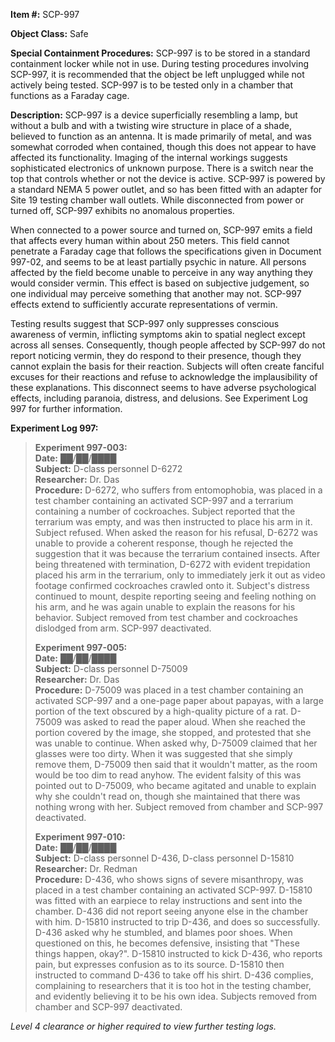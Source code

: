 **Item #:** SCP-997

**Object Class:** Safe

**Special Containment Procedures:** SCP-997 is to be stored in a standard containment locker while not in use. During testing procedures involving SCP-997, it is recommended that the object be left unplugged while not actively being tested. SCP-997 is to be tested only in a chamber that functions as a Faraday cage.

**Description:** SCP-997 is a device superficially resembling a lamp, but without a bulb and with a twisting wire structure in place of a shade, believed to function as an antenna. It is made primarily of metal, and was somewhat corroded when contained, though this does not appear to have affected its functionality. Imaging of the internal workings suggests sophisticated electronics of unknown purpose. There is a switch near the top that controls whether or not the device is active. SCP-997 is powered by a standard NEMA 5 power outlet, and so has been fitted with an adapter for Site 19 testing chamber wall outlets. While disconnected from power or turned off, SCP-997 exhibits no anomalous properties.

When connected to a power source and turned on, SCP-997 emits a field that affects every human within about 250 meters. This field cannot penetrate a Faraday cage that follows the specifications given in Document 997-02, and seems to be at least partially psychic in nature. All persons affected by the field become unable to perceive in any way anything they would consider vermin. This effect is based on subjective judgement, so one individual may perceive something that another may not. SCP-997 effects extend to sufficiently accurate representations of vermin.

Testing results suggest that SCP-997 only suppresses conscious awareness of vermin, inflicting symptoms akin to spatial neglect except across all senses. Consequently, though people affected by SCP-997 do not report noticing vermin, they do respond to their presence, though they cannot explain the basis for their reaction. Subjects will often create fanciful excuses for their reactions and refuse to acknowledge the implausibility of these explanations. This disconnect seems to have adverse psychological effects, including paranoia, distress, and delusions. See Experiment Log 997 for further information.

**Experiment Log 997:**

> **Experiment 997-003:**  
> **Date:** ██/██/████  
> **Subject:** D-class personnel D-6272  
> **Researcher:** Dr. Das  
> **Procedure:** D-6272, who suffers from entomophobia, was placed in a test chamber containing an activated SCP-997 and a terrarium containing a number of cockroaches. Subject reported that the terrarium was empty, and was then instructed to place his arm in it. Subject refused. When asked the reason for his refusal, D-6272 was unable to provide a coherent response, though he rejected the suggestion that it was because the terrarium contained insects. After being threatened with termination, D-6272 with evident trepidation placed his arm in the terrarium, only to immediately jerk it out as video footage confirmed cockroaches crawled onto it. Subject's distress continued to mount, despite reporting seeing and feeling nothing on his arm, and he was again unable to explain the reasons for his behavior. Subject removed from test chamber and cockroaches dislodged from arm. SCP-997 deactivated.
> 
> **Experiment 997-005:**  
> **Date:** ██/██/████  
> **Subject:** D-class personnel D-75009  
> **Researcher:** Dr. Das  
> **Procedure:** D-75009 was placed in a test chamber containing an activated SCP-997 and a one-page paper about papayas, with a large portion of the text obscured by a high-quality picture of a rat. D-75009 was asked to read the paper aloud. When she reached the portion covered by the image, she stopped, and protested that she was unable to continue. When asked why, D-75009 claimed that her glasses were too dirty. When it was suggested that she simply remove them, D-75009 then said that it wouldn't matter, as the room would be too dim to read anyhow. The evident falsity of this was pointed out to D-75009, who became agitated and unable to explain why she couldn't read on, though she maintained that there was nothing wrong with her. Subject removed from chamber and SCP-997 deactivated.
> 
> **Experiment 997-010:**  
> **Date:** ██/██/████  
> **Subject:** D-class personnel D-436, D-class personnel D-15810  
> **Researcher:** Dr. Redman  
> **Procedure:** D-436, who shows signs of severe misanthropy, was placed in a test chamber containing an activated SCP-997. D-15810 was fitted with an earpiece to relay instructions and sent into the chamber. D-436 did not report seeing anyone else in the chamber with him. D-15810 instructed to trip D-436, and does so successfully. D-436 asked why he stumbled, and blames poor shoes. When questioned on this, he becomes defensive, insisting that "These things happen, okay?". D-15810 instructed to kick D-436, who reports pain, but expresses confusion as to its source. D-15810 then instructed to command D-436 to take off his shirt. D-436 complies, complaining to researchers that it is too hot in the testing chamber, and evidently believing it to be his own idea. Subjects removed from chamber and SCP-997 deactivated.

_Level 4 clearance or higher required to view further testing logs._